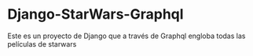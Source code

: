 # Django-StarWars-Graphql
Este es un proyecto de Django que a través de Graphql engloba todas las películas de starwars
